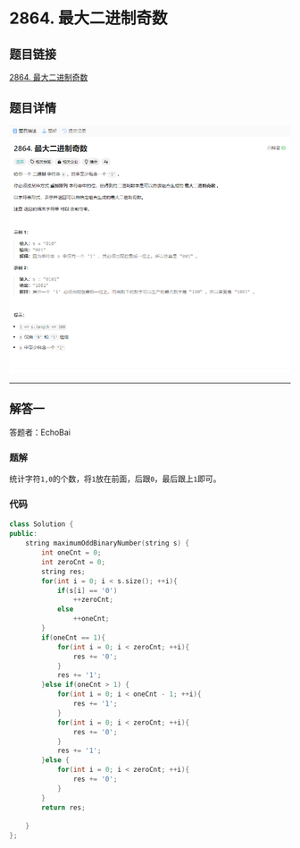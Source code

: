 # 2864. 最大二进制奇数
## 题目链接  
[2864. 最大二进制奇数](https://leetcode.cn/problems/maximum-odd-binary-number/description/?envType=daily-question&envId=2024-03-13)
## 题目详情
![题目图片](Img/2864.png)

***
## 解答一
答题者：EchoBai

### 题解
统计字符`1,0`的个数，将`1`放在前面，后跟`0`，最后跟上`1`即可。

### 代码
``` cpp
class Solution {
public:
    string maximumOddBinaryNumber(string s) {
        int oneCnt = 0;
        int zeroCnt = 0;
        string res;
        for(int i = 0; i < s.size(); ++i){
            if(s[i] == '0')
                ++zeroCnt;
            else
                ++oneCnt;
        }
        if(oneCnt == 1){
            for(int i = 0; i < zeroCnt; ++i){
                res += '0';
            }
            res += '1';
        }else if(oneCnt > 1) {
            for(int i = 0; i < oneCnt - 1; ++i){
                res += '1';
            }
            for(int i = 0; i < zeroCnt; ++i){
                res += '0';
            }
            res += '1';
        }else {
            for(int i = 0; i < zeroCnt; ++i){
                res += '0';
            }
        }
        return res;
        
    }
};
```


